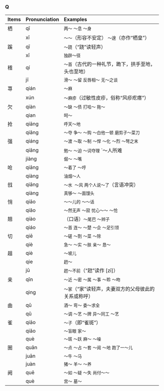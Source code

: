 ### Q

| Items | Pronunciation | Examples |
| :---------------- | :---------- | :---------- |
| 栖 | qī | `两～` `～息` `～身` |
|    | xī | `～～`（形容不安定） `～遑`（亦作“栖皇”） |
| 蹊 | qī | `～跷`（“跷”读轻声） |
|    | xī | `独辟～径` |
| 稽 | qí | `～首`（古代的一种礼节，跪下，拱手至地，头也至地） |
|    | jī | `滑～` `～留` `反唇相～` `无～之谈` |
| 荨 | qián | `～麻` |
|    | xún | `～麻疹`（过敏性皮疹，俗称“风疹疙瘩”） |
| 欠 | qiàn | `～缺` `～债` `打哈～` `拖～` |
|    | qian | `呵～` |
| 抢 | qiāng | `呼天～地` |
|    | qiǎng | `～夺` `争～` `～购` `～白他一顿` `磨剪子～菜刀` |
| 强 | qiáng | `～渡` `～取` `～制` `～悍` `～化` `～烈` `～弩之末` |
|    | qiǎng | `勉～` `～迫` `～词夺理` `～人所难 |
|    | jiàng | `倔～` `～嘴` |
| 呛 | qiāng | `～着了` `～哼` |
|    | qiàng | `油烟～人` |
| 戗 | qiāng | `～水 ～风` `两个人说～了`（言语冲突） |
|    | qiàng | `真够～` `～面馒头` |
| 悄 | qiāo | `～～儿的` `～～话` |
|    | qiǎo | `～然无声` `～寂` `忧心～～` `～怆` |
| 翘 | qiào | （口语）`～尾巴` `～辫子` |
|    | qiáo | `～首` `连～` `～楚` `～企` `～足引领` |
| 切 | qiē | `～磋` `～割` `～菜` `～除` |
|    | qiè | `急～` `～实` `～肤` `亲～` `恳～` |
| 趄 | qiè | `～坡儿` |
|    | qie  | `趔～` |
|    | jū | `趑～不前`（“趑”读作 [zī]） |
| 亲 | qīn | `～近` `～密` `～属` `～事` `～聆` `～吻` |
|    | qìng | `～家`（“家”读轻声，夫妻双方的父母彼此的关系或称呼） |
| 曲 | qū | `酒～` `弯～` `委～求全` |
|    | qǔ | `～调` `～艺` `～牌` `异～同工` `～艺` |
| 雀 | qiāo | `～子`（即“雀斑”） |
|    | qiǎo | `～盲眼` `家～` |
|    | què | `～斑` `～跃` `麻～` `～噪` |
| 圈 | quān | `～点` `～占` `～套` `～阅` `～地` `跑了一～儿` |
|    | juān | `～牛` `～马` |
|    | juàn | `猪～` `羊～` `～养` |
| 阙 | quē | `～如` `～疑` `～失` `尚付～～` |
|    | què | `宫～` `墓～` |
